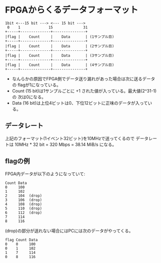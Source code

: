 # FPGAからくるデータフォーマット

```
1bit <---15 bit ---> <--- 15 bit --->
 0    1             15              31
+-----+--------------+---------------+
|flag |    Count     |    Data       | (1サンプル目)
+-----+--------------+---------------+
|flag |    Count     |    Data       | (2サンプル目)
+-----+--------------+---------------+
|flag |    Count     |    Data       | (3サンプル目)
+-----+--------------+---------------+
|flag |    Count     |    Data       | (4サンプル目)
+-----+--------------+---------------+
```

- なんらかの原因でFPGA側でデータ送り漏れがあった場合は次に送るデータの
flagが1になっている。
- Count (15 bit)は1サンプルごとに +1 された値が入っている。最大値(2^31-1)の
次は0になる。
- Data (16 bit)は上位4ビットは0、下位12ビットに正味のデータが入っている。

## データレート

上記のフォーマット(1イベント32ビット)を10MHzで送ってくるので
データレートは
10MHz * 32 bit = 320 Mbps = 38.14 MiB/s
になる。

## flagの例

FPGA内データが以下のようになっていて:

```
Count Data
0     100
1     102
2     104  (drop)
3     106  (drop)
4     108  (drop)
5     110  (drop)
6     112  (drop)
7     114
8     116
```

(drop)の部分が送れない場合にはPCには次のデータがやってくる。

```
flag Count Data
0    0     100
0    1     102
1    7     114
0    8     116
```
